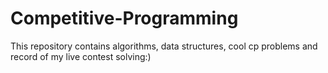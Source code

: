 # Competitive-Programming
This repository contains algorithms, data structures, cool cp problems and record of my live contest solving:)
